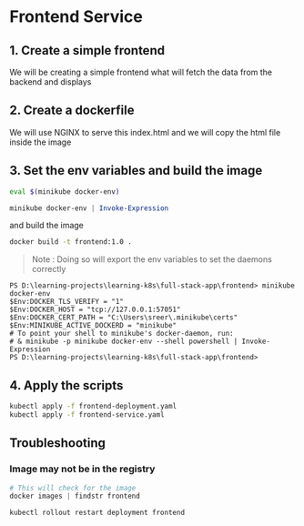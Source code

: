 # Frontend Service

## 1. Create a simple frontend

We will be creating a simple frontend what will fetch the data from the backend and displays

## 2. Create a dockerfile

We will use NGINX to serve this index.html and we will copy the html file inside the image

## 3. Set the env variables and build the image

```bash
eval $(minikube docker-env)
```

```powershell
minikube docker-env | Invoke-Expression
```

and build the image

```bash
docker build -t frontend:1.0 .
```

> Note : Doing so will export the env variables to set the daemons correctly

```
PS D:\learning-projects\learning-k8s\full-stack-app\frontend> minikube docker-env
$Env:DOCKER_TLS_VERIFY = "1"
$Env:DOCKER_HOST = "tcp://127.0.0.1:57051"
$Env:DOCKER_CERT_PATH = "C:\Users\sreer\.minikube\certs"
$Env:MINIKUBE_ACTIVE_DOCKERD = "minikube"
# To point your shell to minikube's docker-daemon, run:
# & minikube -p minikube docker-env --shell powershell | Invoke-Expression
PS D:\learning-projects\learning-k8s\full-stack-app\frontend>
```

## 4. Apply the scripts

```bash
kubectl apply -f frontend-deployment.yaml
kubectl apply -f frontend-service.yaml
```

## Troubleshooting

### Image may not be in the registry

```powershell
# This will check for the image
docker images | findstr frontend
```

```
kubectl rollout restart deployment frontend
```
